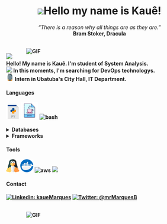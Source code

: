 <h1 align="center"><img src="./hi.gif" width="30px">Hello my name is Kauê!</h1>

<p align="center">
  <i>“There is a reason why all things are as they are.”</i>
  <br/>
  <b>Bram Stoker, Dracula<b/>
</p>
  
  <br/>
  
<img align="right" width="450px" alt="GIF" src="https://64.media.tumblr.com/a109875c6281839b8d84873373be8fcd/tumblr_mx8rz8f0ZX1qzh636o9_500.gif"/>
  
<div aling="left">
<p>
<img width="20" src="https://emojipedia-us.s3.dualstack.us-west-1.amazonaws.com/thumbs/120/emojidex/112/male-technologist-type-5_1f468-1f3fe-200d-1f4bb.png"/>
Hello! My name is Kauê. I'm student of System Analysis.
  <br/>
<img width="20" src="https://emojipedia-us.s3.dualstack.us-west-1.amazonaws.com/thumbs/120/facebook/230/books_1f4da.png"/>
  In this moments, I'm searching for DevOps technologys.
  <br/>
  <img width="20" src="./assets/backpack.png/">
   Intern in Ubatuba's City Hall, IT Department.
</p>
</div>

<div align="left">
<h4><b>Languages</b></h4>  
<img height="38" src="./assets/imgs/icons/python.png" alt="python">
<img height="45" src="./assets/imgs/icons/java.png" alt="java">
<img height="35" src="https://icon-library.com/images/bash-icon/bash-icon-21.jpg" alt="bash">
<br><br>
</div>  

  
 <details>
  <summary>Databases</summary>
   
   ![MariaDB](https://img.shields.io/badge/MariaDB-003545?style=for-the-badge&logo=mariadb&logoColor=white)
   ![MicrosoftSQLServer](https://img.shields.io/badge/Microsoft%20SQL%20Sever-CC2927?style=for-the-badge&logo=microsoft%20sql%20server&logoColor=white)
  
  </details>
  
  <details>
  <summary>Frameworks</summary>
   
   ![Spring](https://img.shields.io/badge/spring-%236DB33F.svg?style=for-the-badge&logo=spring&logoColor=white)
   ![Flask](https://img.shields.io/badge/flask-%23000.svg?style=for-the-badge&logo=flask&logoColor=white)
  
  </details>

<div align="left">
<h4><b>Tools</b></h4> 
<img height="35" src="./assets/imgs/icons/linux.png" alt="Linux Tux">
<img height="35" src="./assets/imgs/icons/docker.png" = alt="docker">
<img height="30" src="https://img.icons8.com/color/452/amazon-web-services.png" alt="aws">
<img height="30" src="https://www.terraform.io/assets/images/og-image-8b3e4f7d.png">
<br>
</div>  
  
  
<div align="left">  
<h4><b>Contact</b></h4>
  
[![Linkedin: kaueMarques](https://img.shields.io/badge/-kaueMarques-blue?style=flat-square&logo=Linkedin&logoColor=white&link=https://www.linkedin.com/in/kauemb/)](https://www.linkedin.com/in/kauemb/)
[![Twitter: @mrMarquesB](https://img.shields.io/badge/-@mrMarquesB-blue?style=flat-square&logo=Twitter&logoColor=white&link=https://twitter.com/mrMarquesB)](https://twitter.com/mrMarquesB)
  
<br>
</div>  

<img align="right" width="450px" alt="GIF" src="https://github-readme-stats.vercel.app/api?username=kaueMarques&show_icons=true&theme=darcula"/>
